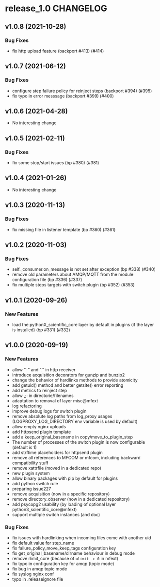 # release_1.0 CHANGELOG

## v1.0.8 (2021-10-28)

### Bug Fixes

- fix http upload feature (backport #413) (#414)

## v1.0.7 (2021-06-12)

### Bug Fixes

- configure step failure policy for reinject steps (backport #394) (#395)
- fix typo in error messsage (backport #399) (#400)

## v1.0.6 (2021-04-28)

- No interesting change

## v1.0.5 (2021-02-11)

### Bug Fixes

- fix some stop/start issues (bp #380) (#381)

## v1.0.4 (2021-01-26)

- No interesting change

## v1.0.3 (2020-11-13)

### Bug Fixes

- fix missing file in listener template (bp #360) (#361)

## v1.0.2 (2020-11-03)

### Bug Fixes

- self._consumer.on_message is not set after exception (bp #338) (#340)
- remove old parameters about AMQP/MQTT from the module configuration file (bp #336) (#337)
- fix multiple steps targets with switch plugin (bp #352) (#353)

## v1.0.1 (2020-09-26)

### New Features

- load the pythonX_scientific_core layer by default in plugins (if the layer is installed) (bp #331) (#332)

## v1.0.0 (2020-09-19)

### New Features

- allow "-" and "." in http receiver
- introduce acquisition decorators for gunzip and bunzip2
- change the behavior of hardlinks methods to provide atomicity
- add getuid() method and better getsite() error reporting
- add metrics to reinject step
- allow ,;: in directorie/filenames
- adaptation to removal of layer misc@mfext
- log refactoring
- improve debug logs for switch plugin
- remove absolute log paths from log_proxy usages (LOGPROXY_LOG_DIRECTORY env variable is used by default)
- allow empty nginx uploads
- add httpsend plugin template
- add a keep_original_basename in copy/move_to_plugin_step
- The number of processes of the switch plugin is now configurable (default is 1)
- add strftime placeholders for httpsend plugin
- remove all references to MFCOM or mfcom, including backward compatibility stuff
- remove xattrfile (moved in a dedicated repo)
- new plugin system
- allow binary packages with pip by default for plugins
- add python switch rule
- preparing issue227
- remove acquisition (now in a specific repository)
- remove directory_observer (now in a dedicated repository)
- add psycopg2 usability (by loading of optional layer python3_scientific_core@mfext)
- support multiple switch instances (and doc)

### Bug Fixes

- fix issues with hardlinking when incoming files come with another uid
- fix default value for step_name
- fix failure_policy_move_keep_tags configuration key
- fix get_original_basename/dirname behaviour in debug mode
- remove rlimit_core (because of `ulimit -c 0` in mfext)
- fix typo in configuration key for amqp (topic mode)
- fix bug in amqp topic mode
- fix syslog nginx conf
- typo in .releaseignore file


